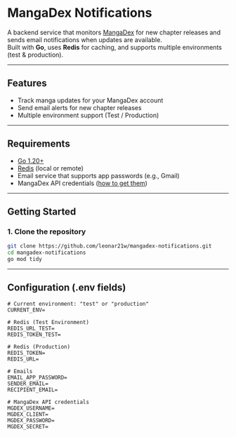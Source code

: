 # MangaDex Notifications

A backend service that monitors [MangaDex](https://mangadex.org) for new chapter releases and sends email notifications when updates are available.  
Built with **Go**, uses **Redis** for caching, and supports multiple environments (test & production).

---

## Features
- Track manga updates for your MangaDex account
- Send email alerts for new chapter releases
- Multiple environment support (Test / Production)
---

## Requirements
- [Go 1.20+](https://go.dev/dl/)
- [Redis](https://redis.io/download) (local or remote)
- Email service that supports app passwords (e.g., Gmail)
- MangaDex API credentials ([how to get them](https://api.mangadex.org/docs/))

---

## Getting Started

### 1. Clone the repository
```bash
git clone https://github.com/leonar21w/mangadex-notifications.git
cd mangadex-notifications
go mod tidy
```
 ---

## Configuration (.env fields)

```env
# Current environment: "test" or "production"
CURRENT_ENV=

# Redis (Test Environment)
REDIS_URL_TEST=
REDIS_TOKEN_TEST=

# Redis (Production)
REDIS_TOKEN=
REDIS_URL=

# Emails
EMAIL_APP_PASSWORD=
SENDER_EMAIL=
RECIPIENT_EMAIL=

# MangaDex API credentials
MGDEX_USERNAME=
MGDEX_CLIENT=
MGDEX_PASSWORD=
MGDEX_SECRET=